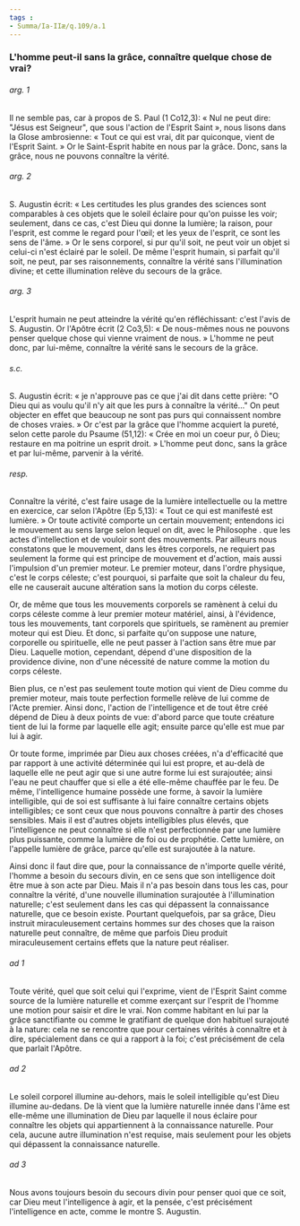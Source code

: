 ```yaml
---
tags : 
- Summa/Ia-IIæ/q.109/a.1
---
```


### L'homme peut-il sans la grâce, connaître quelque chose de vrai?

###### arg. 1
Il ne semble pas, car à propos de S. Paul (1 Co12,3): « Nul ne peut dire: "Jésus est Seigneur", que sous l'action de l'Esprit Saint », nous lisons dans la Glose ambrosienne: « Tout ce qui est vrai, dit par quiconque, vient de l'Esprit Saint. » Or le Saint-Esprit habite en nous par la grâce. Donc, sans la grâce, nous ne pouvons connaître la vérité. 

###### arg. 2
S. Augustin écrit: « Les certitudes les plus grandes des sciences sont comparables à ces objets que le soleil éclaire pour qu'on puisse les voir; seulement, dans ce cas, c'est Dieu qui donne la lumière; la raison, pour l'esprit, est comme le regard pour l'œil; et les yeux de l'esprit, ce sont les sens de l'âme. » Or le sens corporel, si pur qu'il soit, ne peut voir un objet si celui-ci n'est éclairé par le soleil. De même l'esprit humain, si parfait qu'il soit, ne peut, par ses raisonnements, connaître la vérité sans l'illumination divine; et cette illumination relève du secours de la grâce. 

###### arg. 3
L'esprit humain ne peut atteindre la vérité qu'en réfléchissant: c'est l'avis de S. Augustin. Or l'Apôtre écrit (2 Co3,5): « De nous-mêmes nous ne pouvons penser quelque chose qui vienne vraiment de nous. » L'homme ne peut donc, par lui-même, connaître la vérité sans le secours de la grâce. 

###### s.c.
S. Augustin écrit: « je n'approuve pas ce que j'ai dit dans cette prière: "O Dieu qui as voulu qu'il n'y ait que les purs à connaître la vérité..." On peut objecter en effet que beaucoup ne sont pas purs qui connaissent nombre de choses vraies. » Or c'est par la grâce que l'homme acquiert la pureté, selon cette parole du Psaume (51,12): « Crée en moi un coeur pur, ô Dieu; restaure en ma poitrine un esprit droit. » L'homme peut donc, sans la grâce et par lui-même, parvenir à la vérité. 

###### resp.
Connaître la vérité, c'est faire usage de la lumière intellectuelle ou la mettre en exercice, car selon l'Apôtre (Ep 5,13): « Tout ce qui est manifesté est lumière. » Or toute activité comporte un certain mouvement; entendons ici le mouvement au sens large selon lequel on dit, avec le Philosophe . que les actes d'intellection et de vouloir sont des mouvements. Par ailleurs nous constatons que le mouvement, dans les êtres corporels, ne requiert pas seulement la forme qui est principe de mouvement et d'action, mais aussi l'impulsion d'un premier moteur. Le premier moteur, dans l'ordre physique, c'est le corps céleste; c'est pourquoi, si parfaite que soit la chaleur du feu, elle ne causerait aucune altération sans la motion du corps céleste. 

Or, de même que tous les mouvements corporels se ramènent à celui du corps céleste comme à leur premier moteur matériel, ainsi, à l'évidence, tous les mouvements, tant corporels que spirituels, se ramènent au premier moteur qui est Dieu. Et donc, si parfaite qu'on suppose une nature, corporelle ou spirituelle, elle ne peut passer à l'action sans être mue par Dieu. Laquelle motion, cependant, dépend d'une disposition de la providence divine, non d'une nécessité de nature comme la motion du corps céleste. 

Bien plus, ce n'est pas seulement toute motion qui vient de Dieu comme du premier moteur, mais toute perfection formelle relève de lui comme de l'Acte premier. Ainsi donc, l'action de l'intelligence et de tout être créé dépend de Dieu à deux points de vue: d'abord parce que toute créature tient de lui la forme par laquelle elle agit; ensuite parce qu'elle est mue par lui à agir. 

Or toute forme, imprimée par Dieu aux choses créées, n'a d'efficacité que par rapport à une activité déterminée qui lui est propre, et au-delà de laquelle elle ne peut agir que si une autre forme lui est surajoutée; ainsi l'eau ne peut chauffer que si elle a été elle-même chauffée par le feu. De même, l'intelligence humaine possède une forme, à savoir la lumière intelligible, qui de soi est suffisante à lui faire connaître certains objets intelligibles; ce sont ceux que nous pouvons connaître à partir des choses sensibles. Mais il est d'autres objets intelligibles plus élevés, que l'intelligence ne peut connaître si elle n'est perfectionnée par une lumière plus puissante, comme la lumière de foi ou de prophétie. Cette lumière, on l'appelle lumière de grâce, parce qu'elle est surajoutée à la nature. 

Ainsi donc il faut dire que, pour la connaissance de n'importe quelle vérité, l'homme a besoin du secours divin, en ce sens que son intelligence doit être mue à son acte par Dieu. Mais il n'a pas besoin dans tous les cas, pour connaître la vérité, d'une nouvelle illumination surajoutée à l'illumination naturelle; c'est seulement dans les cas qui dépassent la connaissance naturelle, que ce besoin existe. Pourtant quelquefois, par sa grâce, Dieu instruit miraculeusement certains hommes sur des choses que la raison naturelle peut connaître, de même que parfois Dieu produit miraculeusement certains effets que la nature peut réaliser. 

###### ad 1
Toute vérité, quel que soit celui qui l'exprime, vient de l'Esprit Saint comme source de la lumière naturelle et comme exerçant sur l'esprit de l'homme une motion pour saisir et dire le vrai. Non comme habitant en lui par la grâce sanctifiante ou comme le gratifiant de quelque don habituel surajouté à la nature: cela ne se rencontre que pour certaines vérités à connaître et à dire, spécialement dans ce qui a rapport à la foi; c'est précisément de cela que parlait l'Apôtre. 

###### ad 2
Le soleil corporel illumine au-dehors, mais le soleil intelligible qu'est Dieu illumine au-dedans. De là vient que la lumière naturelle innée dans l'âme est elle-même une illumination de Dieu par laquelle il nous éclaire pour connaître les objets qui appartiennent à la connaissance naturelle. Pour cela, aucune autre illumination n'est requise, mais seulement pour les objets qui dépassent la connaissance naturelle. 

###### ad 3
Nous avons toujours besoin du secours divin pour penser quoi que ce soit, car Dieu meut l'intelligence à agir, et la pensée, c'est précisément l'intelligence en acte, comme le montre S. Augustin. 

